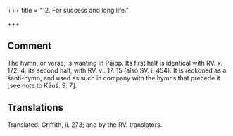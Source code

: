 +++
title = "12. For success and long life."

+++
## Comment
The hymn, or verse, is wanting in Pāipp. Its first half is identical with RV. x. 172. 4; its second half, with RV. vi. 17. 15 (also SV. i. 454). It is reckoned as a śanti-hymn, and used as such in company with the hymns that precede it ⌊see note to Kāuś. 9. 7⌋.


## Translations
Translated: Griffith, ii. 273; and by the RV. translators.

